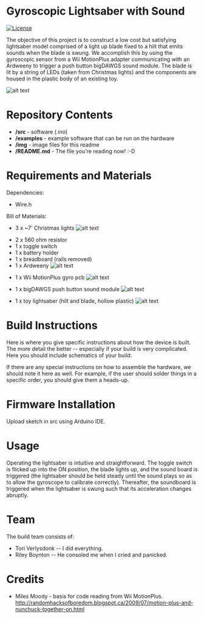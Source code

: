 # Gyroscopic Lightsaber with Sound 
[![License](https://poser.pugx.org/phpunit/phpunit/license)](https://packagist.org/packages/phpunit/phpunit)

The objective of this project is to construct a low cost but satisfying lightsaber model comprised of a light up blade fixed to a hilt that emits sounds when the blade is swung. We accomplish this by using the gyroscopic sensor from a Wii MotionPlus adapter communicating with an Ardweeny to trigger a push button bigDAWGS sound module. The blade is lit by a string of LEDs (taken from Christmas lights) and the components are housed in the plastic body of an existing toy.

![alt text][completed]

[completed]: https://github.com/toriverly/CS207Project/blob/master/img/complete.jpg "Completed lightsaber"

Repository Contents
===================
* **/src** - software (.ino)
* **/examples** - example software that can be run on the hardware
* **/img** - image files for this readme
* **/README.md** - The file you're reading now! :-D


Requirements and Materials
============
Dependencies:
* Wire.h

Bill of Materials:
* 3 x ~7' Christmas lights
![alt text][lights]

[lights]: https://github.com/toriverly/CS207Project/blob/master/img/lights.jpg "Christmas lights"

* 2 x 560 ohm resistor
* 1 x toggle switch
* 1 x battery holder
* 1 x breadboard (rails removed)
* 1 x Ardweeny
![alt text][ardweeny]

[ardweeny]: https://github.com/toriverly/CS207Project/blob/master/img/ardweeny.jpg "Ardweeny"

* 1 x Wii MotionPlus gyro pcb
![alt text][gyro_pcb]

[gyro_pcb]: https://github.com/toriverly/CS207Project/blob/master/img/gyro_pcb.jpg "Wii MotionPlus gyro pcb"

* 1 x bigDAWGS push button sound module
![alt text][sound_module]

[sound_module]: https://github.com/toriverly/CS207Project/blob/master/img/sound_module.jpg "bigDAWGS push button sound module"

* 1 x toy lightsaber (hilt and blade, hollow plastic)
![alt text][hilt]

[hilt]: https://github.com/toriverly/CS207Project/blob/master/img/hilt.jpg "toy lightsaber hilt"

Build Instructions
==================

Here is where you give specific instructions about how the device is built. The more detail the better -- especially if your build is very complicated. Here you should include schematics of your build: 

If there are any special instructions on how to assemble the hardware, we should note it here as well. For example, if the user should solder things in a specific order, you should give them a heads-up.

Firmware Installation
=====================
Upload sketch in src using Arduino IDE.


Usage
=====
Operating the lightsaber is intuitive and straightforward. The toggle switch is flicked up into the ON position, the blade lights up, and the sound board is triggered (the lightsaber should be held steady until the sound plays so as to allow the gyroscope to calibrate correctly). Thereafter, the soundboard is triggered when the lightsaber is swung such that its acceleration changes abruptly.

Team
=====
The build team consists of: 
* Tori Verlysdonk -- I did everything.
* Riley Boynton -- He consoled me when I cried and panicked.

Credits
=======

* Miles Moody - basis for code reading from Wii MotionPlus. http://randomhacksofboredom.blogspot.ca/2009/07/motion-plus-and-nunchuck-together-on.html